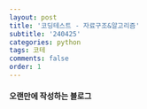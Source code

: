 ```yaml
---
layout: post
title: '코딩테스트 - 자료구조&알고리즘'
subtitle: '240425'
categories: python
tags: 코테
comments: false
order: 1
---
```


#### 오랜만에 작성하는 블로그
